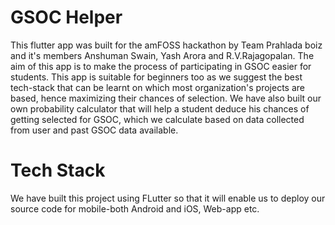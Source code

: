 # GSOC Helper
This flutter app was built for the amFOSS hackathon by Team Prahlada boiz and it's members Anshuman Swain, Yash Arora and R.V.Rajagopalan.
The aim of this app is to make the process of participating in GSOC easier for students.
This app is suitable for beginners too as we suggest the best tech-stack that can be learnt on which most organization's projects are based, hence maximizing their chances of selection.
We have also built our own probability calculator that will help a student deduce his chances of getting selected for GSOC, which we calculate based on data collected from user and past GSOC data available.
<br>

# Tech Stack
We have built this project using FLutter so that it will enable us to deploy our source code for mobile-both Android and iOS, Web-app etc.